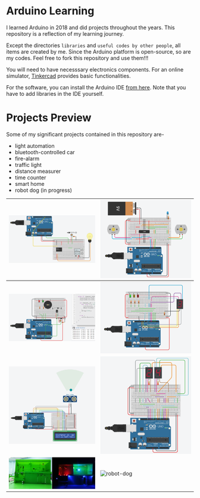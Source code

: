# Arduino Learning
I learned Arduino in 2018 and did projects throughout the years. This repository is a reflection of my learning journey. 

Except the directories `libraries` and `useful codes by other people`, all items are created by me.
Since the Arduino platform is open-source, so are my codes. Feel free to fork this repository and use them!!!

You will need to have necesssary electronics components. For an online simulator, [Tinkercad](https://www.tinkercad.com/dashboard/designs/circuits) provides basic functionalities.

For the software, you can install the Arduino IDE [from here](https://www.arduino.cc/en/software/). Note that you have to add libraries in the IDE yourself.

# Projects Preview

Some of my significant projects contained in this repository are-
- light automation
- bluetooth-controlled car
- fire-alarm
- traffic light
- distance measurer
- time counter
- smart home
- robot dog (in progress)

| ![light-automation](./03.%20small%20system-level%20codes/auto_light_up_in_dark_circuit.png) | ![bluetooth-controlled-car](./02.%20components-combination-level%20codes%20(experimental)/car_with_serial.png) |
|--------------------------------------------------------------------|--------------------------------------------------------------------|
| ![fire-alarm](./03.%20small%20system-level%20codes/fire_alarm_circuit.png) | ![traffic-light](./03.%20small%20system-level%20codes/traffic_light_circuit.png) |
| ![distance-measurer](./03.%20small%20system-level%20codes/ultrasonic_sensor_with_16x2LCD.png) | ![time-counter](./02.%20components-combination-level%20codes%20(experimental)/7_segment_displays_as_counter.png) |
| ![smart-home](./04.%20medium%20system-level%20codes/smart_home_KMD_project.png) | ![robot-dog](,/spot-mini-wannabe.png)|
